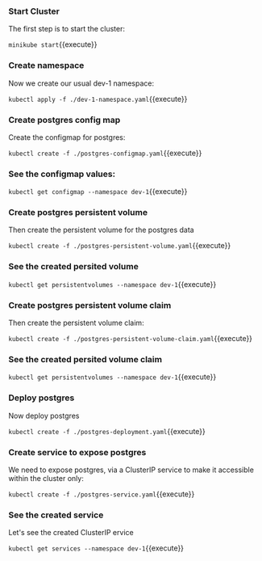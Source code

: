 ### Start Cluster

The first step is to start the cluster:

`minikube start`{{execute}}

### Create namespace

Now we create our usual dev-1 namespace:

`kubectl apply -f ./dev-1-namespace.yaml`{{execute}}

### Create postgres config map

Create the configmap for postgres:

`kubectl create -f ./postgres-configmap.yaml`{{execute}}

### See the configmap values:

`kubectl get configmap --namespace dev-1`{{execute}}

### Create postgres persistent volume

Then create the persistent volume for the postgres data

`kubectl create -f ./postgres-persistent-volume.yaml`{{execute}}

### See the created persited volume

`kubectl get persistentvolumes --namespace dev-1`{{execute}}

### Create postgres persistent volume claim

Then create the persistent volume claim:

`kubectl create -f ./postgres-persistent-volume-claim.yaml`{{execute}}

### See the created persited volume claim

`kubectl get persistentvolumes --namespace dev-1`{{execute}}

### Deploy postgres

Now deploy postgres

`kubectl create -f ./postgres-deployment.yaml`{{execute}}

### Create service to expose postgres

We need to expose postgres, via a ClusterIP service to make it accessible within the cluster only:

`kubectl create -f ./postgres-service.yaml`{{execute}}

### See the created service

Let's see the created ClusterIP ervice

`kubectl get services --namespace dev-1`{{execute}}
